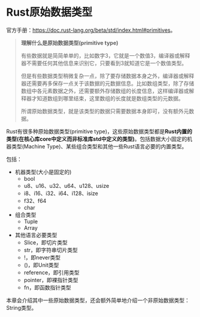# Rust原始数据类型

官方手册：<https://doc.rust-lang.org/beta/std/index.html#primitives>。

> **理解什么是原始数据类型(primitive type)**  
> 
> 有些数据就是简简单单的，比如数字3，它就是一个数值3，编译器或解释器不需要任何其他信息来识别它，只要看到3就知道它是一个数值类型。
>
> 但是有些数据类型稍微复杂一点，除了要存储数据本身之外，编译器或解释器还需要再多保存一点关于该数据的元数据信息。比如数组类型，除了存储数组中各元素数据之外，还需要额外存储数组的长度信息，这样编译器或解释器才知道数组到哪里结束，这里数组的长度就是数组类型的元数据。
> 
> 所谓原始数据类型，就是该类型的数据只需要数据本身即可，没有额外元数据。

Rust有很多种原始数据类型(primitive type)，这些原始数据类型都是**Rust内置的类型(在核心库core中定义而非标准库std中定义的类型)**。包括数据大小固定的机器类型(Machine Type)、某些组合类型和其他一些Rust语言必要的内置类型。

包括：  

- 机器类型(大小是固定的)  
  - bool  
  - u8、u16、u32、u64、u128、usize  
  - i8、i16、i32、i64、i128、isize  
  - f32、f64  
  - char  
- 组合类型  
  - Tuple  
  - Array  
- 其他语言必要类型  
  - Slice，即切片类型  
  - str，即字符串切片类型  
  - !，即never类型  
  - ()，即Unit类型  
  - reference，即引用类型  
  - pointer，即裸指针类型  
  - fn，即函数指针类型  

本章会介绍其中一些原始数据类型，还会额外简单地介绍一个非原始数据类型：String类型。



